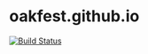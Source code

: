 # oakfest.github.io

[![Build Status](https://travis-ci.org/oakfest/oakfest.github.io.svg?branch=develop)](https://travis-ci.org/oakfest/oakfest.github.io)
